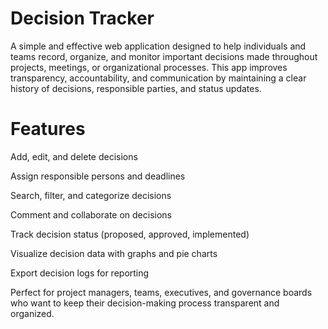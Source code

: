 # Decision Tracker
A simple and effective web application designed to help individuals and teams record, organize, and monitor important decisions made throughout projects, meetings, or organizational processes. This app improves transparency, accountability, and communication by maintaining a clear history of decisions, responsible parties, and status updates.

# Features
Add, edit, and delete decisions

Assign responsible persons and deadlines

Search, filter, and categorize decisions

Comment and collaborate on decisions

Track decision status (proposed, approved, implemented)

Visualize decision data with graphs and pie charts

Export decision logs for reporting


Perfect for project managers, teams, executives, and governance boards who want to keep their decision-making process transparent and organized.
